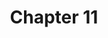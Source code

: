 ---
title: Chapter 11
teaser: Finally we look into Policy Gradient Methods, which brings RL methods to continuous action domain with ease. 
tutorial: TUTORIAL
type: course
slide_link: ch_11_policy_gradient/RL_11.slides.html
tute_link: https://github.com/BardOfCodes/DRL_in_CV/blob/master/ch_2_rl_in_non_associative/tutorial.ipynb
---